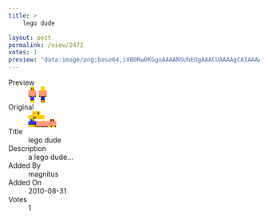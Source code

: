 ```yaml
---
title: >
    lego dude

layout: post
permalink: /view/2472
votes: 1
preview: "data:image/png;base64,iVBORw0KGgoAAAANSUhEUgAAACUAAAAgCAIAAAAaMSbnAAAABnRSTlMA/wD/AP5AXyvrAAABHElEQVRIie2WUY7EIAiGYdMb4R5pM2dq5kpypWEeZjU4ILapJrvJfE/Eir9YBVDkARX+BgcGenjjduKXP67cOzOW4ehh4tagtXoGXqsnmYoxWczRw8TqPAETrD3PV3BVtcY6i80OTdfQoNjFd2XfzNfcvsVkbkDojiLibIMRAIC8T/A2iKfcvfhihvGFdOKLOBBfpPeJr+UTX8QGuxKk7M/i1F3gpPsGpc5JJkidw9kpSKen3Jv8WbPPngEAbmVbOkMF2Nxn3VH3L6mzwZwP3akj7pP7F2ZkRmuv0hvi1L8rkKoJ5NWHP9APXmH4/5r7iXh3VxH5OSKGeC+P4vUEfm3tjm0/P27II/5HP3+F0rK+26v0hkx+f5J9u/IE3PqG/Wy5W9UAAAAASUVORK5CYII="
---
```

<dl class="side-by-side">
<dt>Preview</dt>
<dd>
    <img class="preview" src="data:image/png;base64,iVBORw0KGgoAAAANSUhEUgAAACUAAAAgCAIAAAAaMSbnAAAABnRSTlMA/wD/AP5AXyvrAAABHElEQVRIie2WUY7EIAiGYdMb4R5pM2dq5kpypWEeZjU4ILapJrvJfE/Eir9YBVDkARX+BgcGenjjduKXP67cOzOW4ehh4tagtXoGXqsnmYoxWczRw8TqPAETrD3PV3BVtcY6i80OTdfQoNjFd2XfzNfcvsVkbkDojiLibIMRAIC8T/A2iKfcvfhihvGFdOKLOBBfpPeJr+UTX8QGuxKk7M/i1F3gpPsGpc5JJkidw9kpSKen3Jv8WbPPngEAbmVbOkMF2Nxn3VH3L6mzwZwP3akj7pP7F2ZkRmuv0hvi1L8rkKoJ5NWHP9APXmH4/5r7iXh3VxH5OSKGeC+P4vUEfm3tjm0/P27II/5HP3+F0rK+26v0hkx+f5J9u/IE3PqG/Wy5W9UAAAAASUVORK5CYII=">
</dd>
<dt>Original</dt>
<dd>
    <img class="preview" src="data:image/png;base64,iVBORw0KGgoAAAANSUhEUgAAAEAAAAAgCAYAAACinX6EAAABBUlEQVR42u2YAQrDIAwA8yf/1D/5J//k1OIWO6uRms2ogYPCAjW3xNoCVMIaZctAEZAeWwAq1mgI3AnQx8mUAnDhqYRP8T7dgyVsAfOMAKw9AnsTnFVArYAnxVPYAqQI8Km568UFLDsC0A0RAuIBB3dAry4QNQKY5fYArifBcOcC5WrCjLZgq9w6MAZ3ZYf15QR0vUEHAQZOtoBfCZh6BK4Ft/K1ILSwBFWhNZ8Ii4BoPAgoRSyGGq35hOAXoGBo+Edg8PjfHjBzB5D3AAkdAKBtO/HRo+V3wONXWukd8FjAih2AT17s0fx2msIvgPtfJHygyRT9/p19BA51j5vAQCmnBreAF+025IPK+B8gAAAAAElFTkSuQmCC">
</dd>
<dt>Title</dt>
<dd>lego dude</dd>
<dt>Description</dt>
<dd>a lego dude...</dd>
<dt>Added By</dt>
<dd>magnitus</dd>
<dt>Added On</dt>
<dd>2010-08-31</dd>
<dt>Votes</dt>
<dd>1</dd>
</dl>
